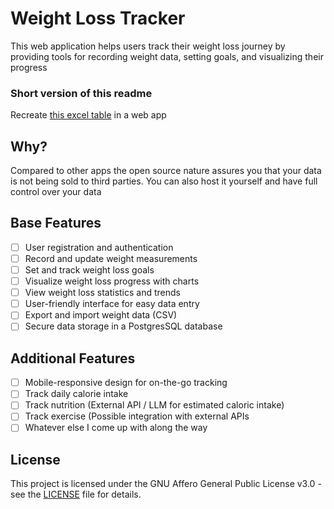 # Weight Loss Tracker
This web application helps users track their weight loss journey by providing tools for recording weight data, setting goals, and visualizing their progress


### Short version of this readme
Recreate [this excel table](https://docs.google.com/spreadsheets/d/1sKurN09omN9uTj1azjNSLqemOLpUjVRBMU6UiCidbwo/edit?usp=sharing) in a web app



## Why?
Compared to other apps the open source nature assures you that your data is not being sold to third parties. You can also host it yourself and have full control over your data

## Base Features

-[ ] User registration and authentication
-[ ] Record and update weight measurements
-[ ] Set and track weight loss goals
-[ ] Visualize weight loss progress with charts
-[ ] View weight loss statistics and trends
-[ ] User-friendly interface for easy data entry
-[ ] Export and import weight data (CSV)
-[ ] Secure data storage in a PostgresSQL database

## Additional Features
-[ ] Mobile-responsive design for on-the-go tracking
-[ ] Track daily calorie intake
-[ ] Track nutrition (External API / LLM for estimated caloric intake)
-[ ] Track exercise (Possible integration with external APIs
-[ ] Whatever else I come up with along the way
## License

This project is licensed under the GNU Affero General Public License v3.0 - see the [LICENSE](LICENSE) file for details.
